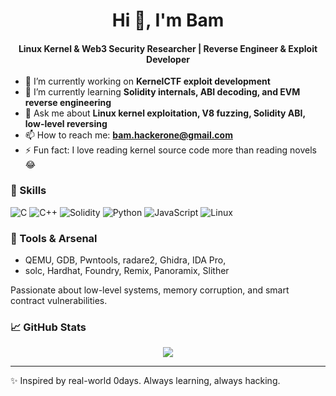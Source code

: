 <h1 align="center">Hi 👋, I'm Bam</h1>
<h4 align="center">Linux Kernel & Web3 Security Researcher | Reverse Engineer & Exploit Developer</h4>

- 🔭 I’m currently working on **KernelCTF exploit development**
- 🌱 I’m currently learning **Solidity internals, ABI decoding, and EVM reverse engineering**
- 💬 Ask me about **Linux kernel exploitation, V8 fuzzing, Solidity ABI, low-level reversing**
- 📫 How to reach me: **bam.hackerone@gmail.com**
- ⚡ Fun fact: I love reading kernel source code more than reading novels 😂

### 🧠 Skills
![C](https://img.shields.io/badge/-C-05122A?style=flat&logo=c)
![C++](https://img.shields.io/badge/-C++-05122A?style=flat&logo=c%2B%2B)
![Solidity](https://img.shields.io/badge/-Solidity-05122A?style=flat&logo=solidity)
![Python](https://img.shields.io/badge/-Python-05122A?style=flat&logo=python)
![JavaScript](https://img.shields.io/badge/-JavaScript-05122A?style=flat&logo=javascript)
![Linux](https://img.shields.io/badge/-Linux-05122A?style=flat&logo=linux)


### 🧰 Tools & Arsenal
- QEMU, GDB, Pwntools, radare2, Ghidra, IDA Pro,
- solc, Hardhat, Foundry, Remix, Panoramix, Slither

Passionate about low-level systems, memory corruption, and smart contract vulnerabilities. 


### 📈 GitHub Stats
<p align="center">
  <img src="https://github-readme-stats.vercel.app/api?username=bam0x7&show_icons=true&theme=radical" />
</p>

---

✨ Inspired by real-world 0days. Always learning, always hacking.
